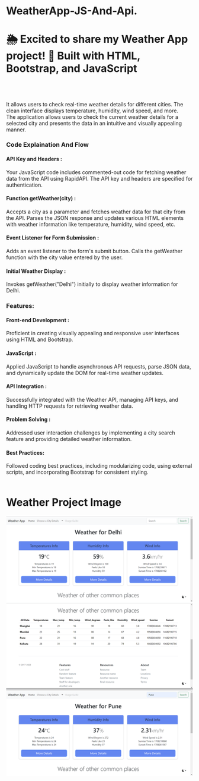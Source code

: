 # WeatherApp-JS-And-Api.

<h1>🌦️ Excited to share my Weather App project! 🌈 Built with HTML, Bootstrap, and JavaScript<h1></h1> <br><p>It allows users to check real-time weather details for different cities. The clean interface displays temperature, humidity, wind speed, and more.<br> The application allows users to check the current weather details for a selected city and presents the data in an intuitive and visually appealing manner.</p>


<h3>Code Explaination And Flow</h3>

<h4>API Key and Headers  :</h4>
Your JavaScript code includes commented-out code for fetching weather data from the API using RapidAPI. The API key and headers are specified for authentication.

<h4>Function getWeather(city)  :</h4>
Accepts a city as a parameter and fetches weather data for that city from the API.
Parses the JSON response and updates various HTML elements with weather information like temperature, humidity, wind speed, etc.

<h4>Event Listener for Form Submission  :</h4>
Adds an event listener to the form's submit button.
Calls the getWeather function with the city value entered by the user.

<h4>Initial Weather Display  :</h4>
Invokes getWeather("Delhi") initially to display weather information for Delhi.
<br>


<h3>Features:</h3>
<h4>Front-end Development :</h4>
      Proficient in creating visually appealing and responsive user interfaces using HTML and Bootstrap.
<h4>JavaScript :</h4> Applied JavaScript to handle asynchronous API requests, parse JSON data, and dynamically update the DOM for real-time weather updates.
<h4>API Integration :</h4> Successfully integrated with the Weather API, managing API keys, and handling HTTP requests for retrieving weather data.
<h4>Problem Solving :</h4> Addressed user interaction challenges by implementing a city search feature and providing detailed weather information.
<h4>Best Practices: </h4>Followed coding best practices, including modularizing code, using external scripts, and incorporating Bootstrap for consistent styling.

<br>
<br>
<h1> Weather Project Image</h1>
<img src="https://github.com/NinjaMohit/WeatherApp-JS-And-Api-/blob/main/WeatherApp/img/img1.png?raw=true"><br>
<img src="https://github.com/NinjaMohit/WeatherApp-JS-And-Api-/blob/main/WeatherApp/img/img2.png?raw=true"><br>
<img src="https://github.com/NinjaMohit/WeatherApp-JS-And-Api-/blob/main/WeatherApp/img/img3.png?raw=true"><br>

